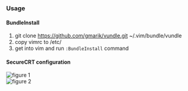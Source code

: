 ### Usage
#### BundleInstall  
1. git clone https://github.com/gmarik/vundle.git ~/.vim/bundle/vundle
2. copy vimrc to /etc/
3. get into vim and run `:BundleInstall` command
#### SecureCRT configuration  
![figure 1](https://github.com/hatcherfang/Tools/blob/master/vimConfig/source/secureCRT1.png)  
![figure 2](https://github.com/hatcherfang/Tools/blob/master/vimConfig/source/secureCRT2.png)  

